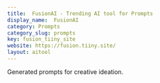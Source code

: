 ```yaml
---
title:  FusionAI - Trending AI tool for Prompts
display_name:  FusionAI
category: Prompts
category_slug: prompts
key: fusion_tiiny_site
website: https://fusion.tiiny.site/
layout: aitool
---
```


Generated prompts for creative ideation.
